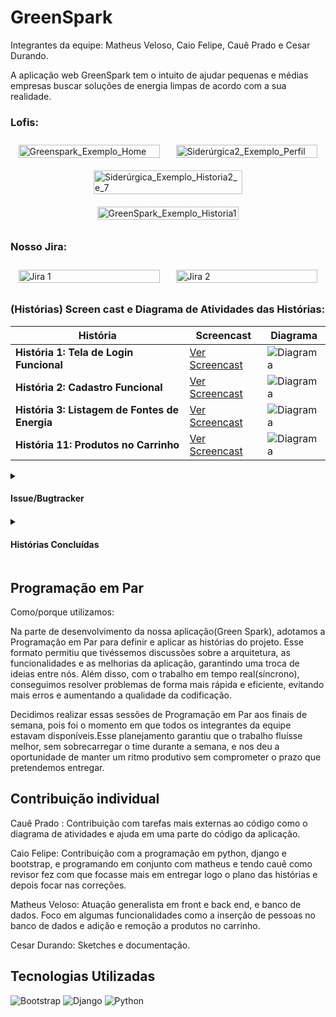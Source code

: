 # GreenSpark

Integrantes da equipe: Matheus Veloso, Caio Felipe, Cauê Prado e Cesar Durando.

A aplicação web GreenSpark tem o intuito de ajudar pequenas e médias empresas buscar soluções de energia limpas de acordo com a sua realidade.


<h3>Lofis:</h3>

<div style="display: flex; flex-wrap: wrap; justify-content: space-around;">
  <div style="flex-basis: 45%; margin: 10px;">
    <img src="https://github.com/user-attachments/assets/641f01e4-d066-4ab1-ae4b-2c990d576f2c" alt="Greenspark_Exemplo_Home" width="100%">
  </div>
  <div style="flex-basis: 45%; margin: 10px;">
    <img src="https://github.com/user-attachments/assets/7521c25c-b998-4ab4-bec5-fd6a0c6341fb" alt="Siderúrgica2_Exemplo_Perfil" width="100%">
  </div>
</div>

<div style="display: flex; flex-wrap: wrap; justify-content: space-around;">
  <div style="flex-basis: 45%; margin: 10px;">
    <img src="https://github.com/user-attachments/assets/1e873bbf-e7d1-4e6f-b750-a4de3507ec9b" alt="Siderúrgica_Exemplo_Historia2_e_7" width="100%">
  </div>
  <div style="flex-basis: 45%; margin: 10px;">
    <img src="https://github.com/user-attachments/assets/f559d0dd-6d31-4d48-acb7-8793c700d635" alt="GreenSpark_Exemplo_Historia1" width="100%">
  </div>
</div>






<h3>Nosso Jira:</h3>

<div style="display: flex; flex-wrap: wrap; justify-content: space-around;">
  <div style="flex-basis: 45%; margin: 10px;">
    <img src="https://github.com/user-attachments/assets/49a6d821-e430-4dea-b91b-1cbf33abdbb9" alt="Jira 1" width="100%">
  </div>
  <div style="flex-basis: 45%; margin: 10px;">
    <img src="https://github.com/user-attachments/assets/04602599-1825-4874-99f3-0db1d9b37f23" alt="Jira 2" width="100%">
  </div>
</div>



### (Histórias) Screen cast e Diagrama de Atividades das Histórias:

| História | Screencast | Diagrama |
|----------|------------|----------|
| **História 1: Tela de Login Funcional** | [Ver Screencast](https://drive.google.com/file/d/1sCEVt-vEi_UMsCt4lU1kxw7uWTg4Evq6/view?usp=drive_link) | ![Diagrama](https://github.com/user-attachments/assets/596ccf51-4467-46e6-bdcb-6d97ebdc82cb) |
| **História 2: Cadastro Funcional** | [Ver Screencast](https://drive.google.com/file/d/1sjEMFm_6Zg09T5hWCSQZZCBc-92UatUn/view?usp=drive_link) | ![Diagrama](https://github.com/user-attachments/assets/e60f4dc9-af70-47d0-8859-41b7b27f20ee) |
| **História 3: Listagem de Fontes de Energia** | [Ver Screencast](https://drive.google.com/file/d/1GB_mFc5NdF07eyWaOwYuWfq-manc5yRO/view?usp=drive_link) | ![Diagrama](https://github.com/user-attachments/assets/563f9fbe-e2e1-45b5-8063-bba5d7601c6a) |
| **História 11: Produtos no Carrinho** | [Ver Screencast](https://drive.google.com/file/d/1qlnCQuc0bz3P7va1026VLQxK13-RLrab/view?usp=drive_link) | ![Diagrama](https://github.com/user-attachments/assets/a885ec0a-5e9e-46e9-b43f-9662dd73d87c) |




<details>
  <summary><h4>Issue/Bugtracker<h4></summary>
  <ul>
    <li>Após clicar o botão da cadastro a tela de Usuário Cadastrado aparece mesmo sem ter colocado as informações e registrado de fato. (resolvido)</li>
    <li>Após o login do usuário, não leva a nenhuma tela (Resolvido)</li>
    <li>Informação de cadastrado com sucesso sem sentido (Resolvido)</li>
  </ul>
</details>

<details>
  <summary><h4>Histórias Concluídas<h4></summary>
  <ul>
    <li>Como Usuário quero uma Tela de Login Funcional</li>
    <li>Como Usuário quero uma Tela de Cadastro Funcional</li>
    <li>Como Usuário quero uma Listagem das Fontes de Energia e o seus Preços</li>
    <li>Como usuário quero colocar e retirar produtos do carrinho</li>
  </ul>
</details>

## Programação em Par
Como/porque utilizamos:

Na parte de desenvolvimento da nossa aplicação(Green Spark), adotamos a Programação em Par para definir e aplicar as histórias do projeto. Esse formato permitiu que tivéssemos discussões sobre a arquitetura, as funcionalidades e as melhorias da aplicação, garantindo uma troca de ideias entre nós. Além disso, com o trabalho em tempo real(síncrono), conseguimos resolver problemas de forma mais rápida e eficiente, evitando mais erros e aumentando a qualidade da codificação.

Decidimos realizar essas sessões de Programação em Par aos finais de semana, pois foi o momento em que todos os integrantes da equipe estavam disponíveis.Esse planejamento garantiu que o trabalho fluísse melhor, sem sobrecarregar o time durante a semana, e nos deu a oportunidade de manter um ritmo produtivo sem comprometer o prazo que pretendemos entregar.


## Contribuição individual
Cauê Prado : Contribuição com tarefas mais externas ao código como o diagrama de atividades e ajuda em uma parte do código da aplicação.

Caio Felipe: Contribuição com a programação em python, django e bootstrap, e programando em conjunto com matheus e tendo cauê como revisor fez com que focasse mais em entregar logo o plano das histórias e depois focar nas correções.

Matheus Veloso: Atuação generalista em front e back end, e banco de dados. Foco em algumas funcionalidades como a inserção de pessoas no banco de dados e adição e remoção a produtos no carrinho.

Cesar Durando: Sketches e documentação.

## Tecnologias Utilizadas

<p>
  <img src="https://img.shields.io/badge/Bootstrap-563D7C?style=for-the-badge&logo=bootstrap&logoColor=white" alt="Bootstrap" />
  <img src="https://img.shields.io/badge/Django-092E20?style=for-the-badge&logo=django&logoColor=white" alt="Django" />
  <img src="https://img.shields.io/badge/Python-3776AB?style=for-the-badge&logo=python&logoColor=white" alt="Python" />
</p>


















